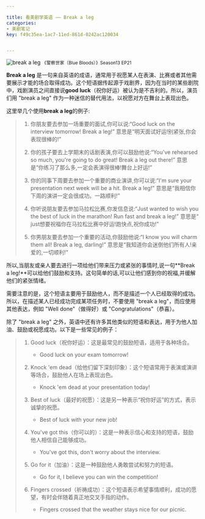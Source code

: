 ```yaml
---

title: 看美剧学英语 —— Break a leg
categories:
- 美剧笔记
key: f49c35ea-1ac7-11ed-861d-0242ac120034


---
```




![break a leg](https://icdb-images.oss-cn-hangzhou.aliyuncs.com/news/2023/06/21/WechatIMG848.jpg)
<small>《警察世家（Blue Bloods）》Season13 EP21</small>

**Break a leg** 是一句来自英语的成语，通常用于祝愿某人在表演、比赛或者其他需要展示才能的场合取得成功。这个短语据传起源于戏剧界，因为在当时的某些剧院中，戏剧演员之间直接说**good luck**（祝你好运）被认为是不吉利的。所以，演员们用 "break a leg" 作为一种迷信的替代用法，以祝愿对方在舞台上表现出色。

这里举几个使用**break a leg**的例子:

> 1. 你朋友要去参加一场重要的面试,你可以说:“Good luck on the interview tomorrow! Break a leg!” 意思是“明天面试好运!别紧张,你会表现很棒的!”
> 
> 2. 你的孩子要去上学期末的话剧表演,你可以鼓励他说:“You've rehearsed so much, you're going to do great! Break a leg out there!” 意思是“你练习了那么多,一定会表演得很棒!舞台上好运!”
> 
> 3. 你的同事下周要去参加一个重要的商业演讲,你可以说:“I'm sure your presentation next week will be a hit. Break a leg!” 意思是“我相信你下周的演讲一定会很成功。一路顺利!”
> 
> 4. 你听说朋友要去参加马拉松比赛,你发信息说:“Just wanted to wish you the best of luck in the marathon! Run fast and break a leg!” 意思是“ just想要祝福你在马拉松比赛中好运!跑快点,祝你成功!”
> 
> 5. 你男朋友要去参加一个重要的活动,你鼓励他说:“I know you will charm them all! Break a leg, darling!” 意思是“我知道你会迷倒他们所有人!亲爱的,一切顺利!”
> 

所以,当朋友或亲人要去进行一项给他们带来压力或紧张的事情时,说一句**Break a leg!**可以给他们鼓励和支持。这句简单的话,可以让他们感到你的祝福,并缓解他们的紧张情绪。

需要注意的是，这个短语主要用于鼓励他人，而不是描述一个人已经取得的成功。所以，在描述某人已经成功完成某项任务时，不要使用 "break a leg"，而应使用其他表达，例如 "Well done"（做得好）或 "Congratulations"（恭喜）。

除了 "break a leg" 之外，英语中还有许多其他类似的短语和表达，用于为他人加油、鼓励或祝愿成功。以下是一些常见的例子：

> 1. Good luck（祝你好运）：这是最常见的鼓励短语，适用于各种场合。
>    - Good luck on your exam tomorrow!
> 
> 2. Knock 'em dead（给他们留下深刻印象）：这个短语常用于表演或演讲等场合，鼓励他人在场上表现出色。
>    - Knock 'em dead at your presentation today!
> 
> 3. Best of luck（最好的祝愿）：这是另一种表示“祝你好运”的方式，表示诚挚的祝愿。
>    - Best of luck with your new job!
> 
> 4. You've got this（你可以的）：这是一种表示信心和支持的短语，鼓励他人相信自己能够成功。
>    - You've got this, don't worry about the interview.
> 
> 5. Go for it（加油）：这是一种鼓励他人勇敢尝试和努力的短语。
>    - Go for it, I believe you can win the competition!
> 
> 6. Fingers crossed（祈祷成功）：这个短语表示希望事情顺利，成功的愿望，有时会伴随着真正地交叉手指的动作。
>    - Fingers crossed that the weather stays nice for our picnic.
> 